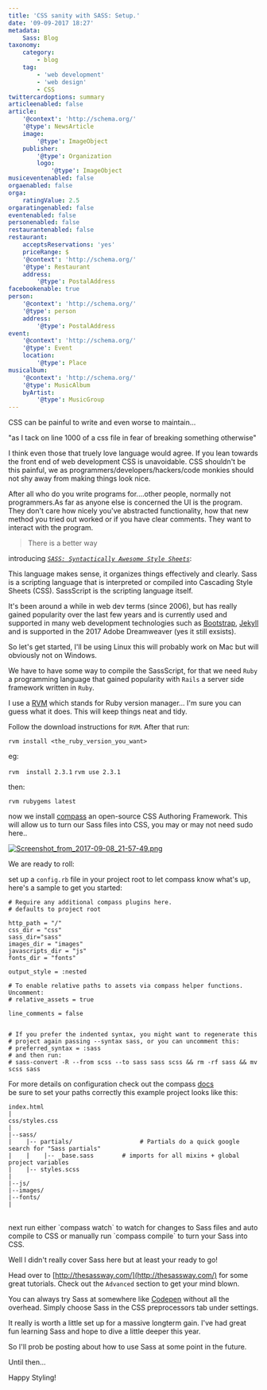 ```yaml
---
title: 'CSS sanity with SASS: Setup.'
date: '09-09-2017 18:27'
metadata:
    Sass: Blog
taxonomy:
    category:
        - blog
    tag:
        - 'web development'
        - 'web design'
        - CSS
twittercardoptions: summary
articleenabled: false
article:
    '@context': 'http://schema.org/'
    '@type': NewsArticle
    image:
        '@type': ImageObject
    publisher:
        '@type': Organization
        logo:
            '@type': ImageObject
musiceventenabled: false
orgaenabled: false
orga:
    ratingValue: 2.5
orgaratingenabled: false
eventenabled: false
personenabled: false
restaurantenabled: false
restaurant:
    acceptsReservations: 'yes'
    priceRange: $
    '@context': 'http://schema.org/'
    '@type': Restaurant
    address:
        '@type': PostalAddress
facebookenable: true
person:
    '@context': 'http://schema.org/'
    '@type': person
    address:
        '@type': PostalAddress
event:
    '@context': 'http://schema.org/'
    '@type': Event
    location:
        '@type': Place
musicalbum:
    '@context': 'http://schema.org/'
    '@type': MusicAlbum
    byArtist:
        '@type': MusicGroup
---
```


CSS can be painful to write and even worse to maintain...

"as I tack on line 1000 of a css file in fear of breaking something otherwise"

I think even those that truely love language would agree. If you lean towards the front end of web development CSS is unavoidable. CSS shouldn't be this painful, we as programmers/developers/hackers/code monkies should not shy away from making things look nice.

After all who do you write programs for....other people, normally not programmers.As far as anyone else is concerned the UI is the program. They don't care how nicely you've abstracted functionality, how that new method you tried out worked or if you have clear comments. They want to interact with the program.

> There is a better way

introducing _[`SASS: Syntactically Awesome Style Sheets`](http://sass-lang.com/guide)_:

This language makes sense, it organizes things effectively and clearly. Sass is a scripting language that is interpreted or compiled into Cascading Style Sheets (CSS). SassScript is the scripting language itself.

It's been around a while in web dev terms (since 2006),  but has really gained popularity over the last few years and is currently used and supported in many web development technologies such as [Bootstrap](http://getbootstrap.com/), [Jekyll](https://jekyllrb.com/) and is supported in the 2017 Adobe Dreamweaver (yes it still exsists).

So let's get started, I'll be using Linux this will probably work on Mac but will obviously not on Windows.

We have to have some way to compile the SassScript, for that we need `Ruby` a programming language that gained popularity with `Rails` a server side framework written in `Ruby`.

I use a [RVM](https://rvm.io/rvm/install) which stands for Ruby version manager... I'm sure you can guess what it does. This will keep things neat and tidy.

Follow the download instructions for `RVM`. After that run:

`rvm install <the_ruby_version_you_want>`

eg:

`rvm  install 2.3.1`
`rvm use 2.3.1`

then:

`rvm rubygems latest`

now we install [compass](http://compass-style.org/) an open-source CSS Authoring Framework. This will allow us to turn our Sass files into CSS,  you may or may not need sudo here..

[![Screenshot_from_2017-09-08_21-57-49.png](https://s26.postimg.org/uopgm49y1/Screenshot_from_2017-09-08_21-57-49.png)](https://postimg.org/image/8009mjsk5/)

We are ready to roll:

set up a `config.rb` file in your project root to let compass know what's up, here's a sample to get you started:

```
# Require any additional compass plugins here.
# defaults to project root

http_path = "/"
css_dir = "css"
sass_dir="sass"
images_dir = "images"
javascripts_dir = "js"
fonts_dir = "fonts"

output_style = :nested

# To enable relative paths to assets via compass helper functions. Uncomment:
# relative_assets = true

line_comments = false


# If you prefer the indented syntax, you might want to regenerate this
# project again passing --syntax sass, or you can uncomment this:
# preferred_syntax = :sass
# and then run:
# sass-convert -R --from scss --to sass sass scss && rm -rf sass && mv scss sass
```

For more details on configuration check out the compass [docs](http://compass-style.org/help/documentation/configuration-reference/)
<br/>
be sure to set your paths correctly this example project looks like this:

```
index.html
|
css/styles.css
|
|--sass/ 
|    |-- partials/                   # Partials do a quick google search for "Sass partials"
|    |    |-- _base.sass        # imports for all mixins + global project variables
|    |-- styles.scss     
|
|--js/
|--images/
|--fonts/
|
```
<br/>
next run either `compass watch` to watch for changes to Sass files and auto compile to CSS or manually  run `compass compile` to turn your Sass into CSS.

Well I didn't really cover Sass here but at least your ready to go! 

Head over to [http://thesassway.com/](http://thesassway.com/) for some great tutorials. Check out the `Advanced` section to get your mind blown.

You can always try Sass at somewhere like  [Codepen](https://codepen.io/#) without all the overhead. Simply choose Sass in the CSS preprocessors tab under settings.

It really is worth a little set up for a massive longterm gain. I've had great fun learning Sass and hope to dive a little deeper this year.

So I'll prob be posting about how to use Sass at some point in the future.

Until then...

Happy Styling!